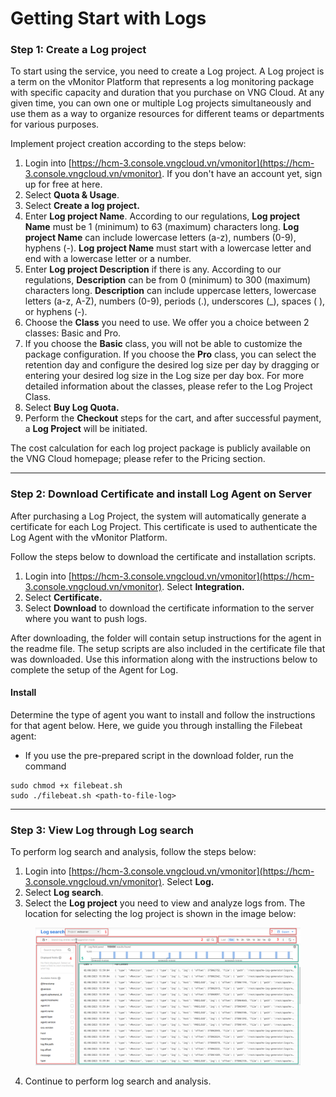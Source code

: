 # Getting Start with Logs

### Step 1: Create a Log project <a href="#batdauvoilogs-buoc1-khoitaologproject" id="batdauvoilogs-buoc1-khoitaologproject"></a>

To start using the service, you need to create a Log project. A Log project is a term on the vMonitor Platform that represents a log monitoring package with specific capacity and duration that you purchase on VNG Cloud. At any given time, you can own one or multiple Log projects simultaneously and use them as a way to organize resources for different teams or departments for various purposes.

Implement project creation according to the steps below:

1. Login into [https://hcm-3.console.vngcloud.vn/vmonitor](https://hcm-3.console.vngcloud.vn/vmonitor). If you don't have an account yet, sign up for free at here.
2. Select **Quota & Usage**.
3. Select **Create a log project.**
4. Enter **Log project Name**. According to our regulations, **Log project Name** must be 1 (minimum) to 63 (maximum) characters long. **Log project Name** can include lowercase letters (a-z), numbers (0-9), hyphens (-). **Log project Name** must start with a lowercase letter and end with a lowercase letter or a number.
5. Enter **Log project Description** if there is any. According to our regulations, **Description** can be from 0 (minimum) to 300 (maximum) characters long. **Description** can include uppercase letters, lowercase letters (a-z, A-Z), numbers (0-9), periods (.), underscores (\_), spaces ( ), or hyphens (-).
6. Choose the **Class** you need to use. We offer you a choice between 2 classes: Basic and Pro.
7. If you choose the **Basic** class, you will not be able to customize the package configuration. If you choose the **Pro** class, you can select the retention day and configure the desired log size per day by dragging or entering your desired log size in the Log size per day box. For more detailed information about the classes, please refer to the Log Project Class.
8. Select **Buy Log Quota.**
9. Perform the **Checkout** steps for the cart, and after successful payment, a **Log Project** will be initiated.

The cost calculation for each log project package is publicly available on the VNG Cloud homepage; please refer to the Pricing section.

***

### Step 2: Download Certificate and install Log Agent on Server <a href="#batdauvoilogs-buoc2-certificatevacaidatlogagenttrenserver" id="batdauvoilogs-buoc2-certificatevacaidatlogagenttrenserver"></a>

After purchasing a Log Project, the system will automatically generate a certificate for each Log Project. This certificate is used to authenticate the Log Agent with the vMonitor Platform.

Follow the steps below to download the certificate and installation scripts.

1. Login into [https://hcm-3.console.vngcloud.vn/vmonitor](https://hcm-3.console.vngcloud.vn/vmonitor). Select **Integration.**
2. Select **Certificate.**
3. Select **Download** to download the certificate information to the server where you want to push logs.

After downloading, the folder will contain setup instructions for the agent in the readme file. The setup scripts are also included in the certificate file that was downloaded. Use this information along with the instructions below to complete the setup of the Agent for Log.

#### Install

Determine the type of agent you want to install and follow the instructions for that agent below. Here, we guide you through installing the Filebeat agent:

* If you use the pre-prepared script in the download folder, run the command

```
sudo chmod +x filebeat.sh
sudo ./filebeat.sh <path-to-file-log>
```

***

### Step 3: View Log through Log search <a href="#batdauvoilogs-buoc3-xemthongtinlogthongqualogsearch" id="batdauvoilogs-buoc3-xemthongtinlogthongqualogsearch"></a>

To perform log search and analysis, follow the steps below:

1. Login into [https://hcm-3.console.vngcloud.vn/vmonitor](https://hcm-3.console.vngcloud.vn/vmonitor). Select **Log.**
2. Select **Log search**.
3. Select the **Log project** you need to view and analyze logs from. The location for selecting the log project is shown in the image below:

<figure><img src="../../.gitbook/assets/image (37) (1) (1) (1) (1) (1) (1) (1) (1).png" alt=""><figcaption></figcaption></figure>

4. Continue to perform log search and analysis.
